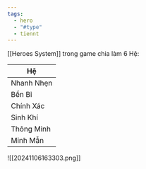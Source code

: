 ```yaml
---
tags:
  - hero
  - "#type"
  - tiennt
---
```

[[Heroes System]] trong game chia làm 6 Hệ:

| Hệ         |
| ---------- |
| Nhanh Nhẹn |
| Bền Bỉ     |
| Chính Xác  |
| Sinh Khí   |
| Thông Minh |
| Minh Mẫn   |


![[20241106163303.png]]
